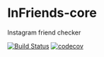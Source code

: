 # InFriends-core
Instagram friend checker

[![Build Status](https://travis-ci.org/anicolaspp/InFriends-core.svg?branch=master)](https://travis-ci.org/anicolaspp/InFriends-core)
[![codecov](https://codecov.io/gh/anicolaspp/InFriends-core/branch/master/graph/badge.svg)](https://codecov.io/gh/anicolaspp/InFriends-core)

